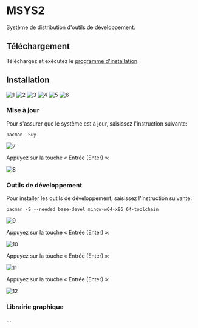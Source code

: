 # MSYS2

Système de distribution d'outils de développement.

## Téléchargement

Téléchargez et exécutez le [programme d'installation](https://www.msys2.org/).

## Installation

![1](Images/MSYS201.png)
![2](Images/MSYS202.png)
![3](Images/MSYS203.png)
![4](Images/MSYS204.png)
![5](Images/MSYS205.png)
![6](Images/MSYS206.png)

### Mise à jour

Pour s'assurer que le système est à jour, saisissez l'instruction suivante:

```
pacman -Suy
```

![7](Images/MSYS207.png)

Appuyez sur la touche « Entrée (Enter) »:

![8](Images/MSYS208.png)

### Outils de développement

Pour installer les outils de développement, saisissez l'instruction suivante:

```
pacman -S --needed base-devel mingw-w64-x86_64-toolchain
```

![9](Images/MSYS209.png)

Appuyez sur la touche « Entrée (Enter) »:

![10](Images/MSYS210.png)

Appuyez sur la touche « Entrée (Enter) »:

![11](Images/MSYS211.png)

Appuyez sur la touche « Entrée (Enter) »:

![12](Images/MSYS212.png)

### Librairie graphique

...

